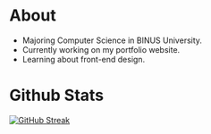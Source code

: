 # About
* Majoring Computer Science in BINUS University.
* Currently working on my portfolio website.
* Learning about front-end design.

# Github Stats
[![GitHub Streak](https://streak-stats.demolab.com/?user=aeschyluos&theme=dark)](https://git.io/streak-stats)
